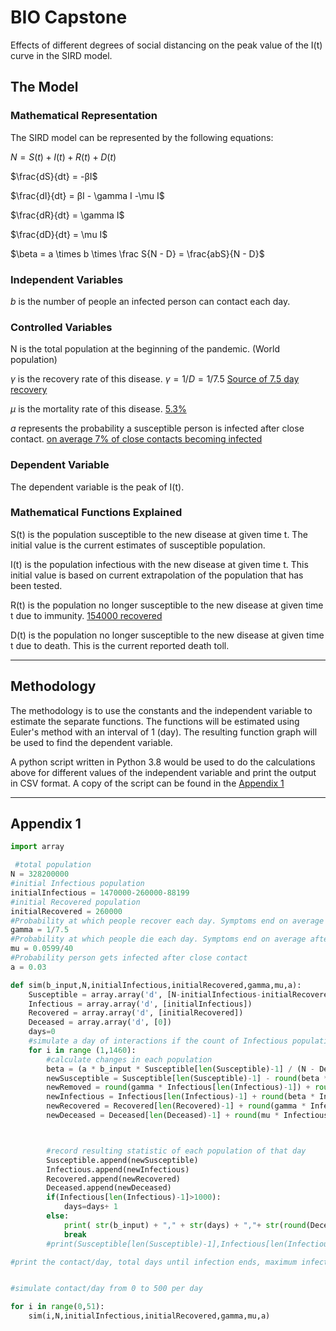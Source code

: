 # BIO Capstone

Effects of different degrees of social distancing on the peak value of the I(t) curve in the SIRD model. 

## The Model

### Mathematical Representation

The SIRD model can be represented by the following equations:

$N=S(t)+I(t)+R(t) +D(t)$

$\frac{dS}{dt} = -βI$

$\frac{dI}{dt} = βI - \gamma I -\mu I$

$\frac{dR}{dt} = \gamma I$

$\frac{dD}{dt} = \mu I$

$\beta = a \times b \times \frac S{N - D} = \frac{abS}{N - D}$

### Independent Variables

$b$ is the number of people an infected person can contact each day. 

### Controlled Variables

N is the total population at the beginning of the pandemic. (World population)

$\gamma$ is the recovery rate of this disease. $\gamma = 1/D = 1/7.5$ [Source of 7.5 day recovery](https://www.who.int/bulletin/online_first/20-255695.pdf)

$\mu$ is the mortality rate of this disease.  [5.3%](https://www.ncbi.nlm.nih.gov/pmc/articles/PMC7074479/)

$a$ represents the probability a susceptible person is infected after close contact. [on average 7% of close contacts becoming infected](https://www.thelancet.com/journals/laninf/article/PIIS1473-3099(20)30287-5/fulltext)

### Dependent Variable

The dependent variable is the peak of I(t).

### Mathematical Functions Explained

S(t) is the population susceptible to the new disease at given time t. The initial value is the current estimates of susceptible population. 

I(t) is the population infectious with the new disease at given time t. This initial value is based on current extrapolation of the population that has been tested. 

R(t) is the population no longer susceptible to the new disease at given time t due to immunity.  [154000 recovered](https://www.npr.org/sections/coronavirus-live-updates/2020/05/01/849065983/more-than-1-million-people-have-recovered-from-covid-19-worldwide)

D(t) is the population no longer susceptible to the new disease at given time t due to death. This is the current reported death toll.  

---

## Methodology

The methodology is to use the constants and the independent variable to estimate the separate functions. The functions will be estimated using Euler's method with an interval of 1 (day). The resulting function graph will be used to find the dependent variable. 

A python script written in Python 3.8 would be used to do the calculations above for different values of the independent variable and print the output in CSV format. A copy of the script can be found in the [Appendix 1](#appendix-1)



---



## Appendix 1

```python
import array

 #total population
N = 328200000
#initial Infectious population
initialInfectious = 1470000-260000-88199
#initial Recovered population
initialRecovered = 260000
#Probability at which people recover each day. Symptoms end on average after 7.5 days with a (1 - 5.3%) chance of recovery
gamma = 1/7.5
#Probability at which people die each day. Symptoms end on average after 7.5 days with a 5.3% chance of death
mu = 0.0599/40
#Probability person gets infected after close contact
a = 0.03

def sim(b_input,N,initialInfectious,initialRecovered,gamma,mu,a):
    Susceptible = array.array('d', [N-initialInfectious-initialRecovered]) #Initial Population of succeptible persons
    Infectious = array.array('d', [initialInfectious])
    Recovered = array.array('d', [initialRecovered])
    Deceased = array.array('d', [0])
    days=0
    #simulate a day of interactions if the count of Infectious population >= 1
    for i in range (1,1460):
        #calculate changes in each population
        beta = (a * b_input * Susceptible[len(Susceptible)-1] / (N - Deceased[len(Deceased)-1]) )
        newSusceptible = Susceptible[len(Susceptible)-1] - round(beta * Infectious[len(Infectious)-1])
        newRemoved = round(gamma * Infectious[len(Infectious)-1]) + round(mu * Infectious[len(Infectious)-1])
        newInfectious = Infectious[len(Infectious)-1] + round(beta * Infectious[len(Infectious)-1]) - newRemoved
        newRecovered = Recovered[len(Recovered)-1] + round(gamma * Infectious[len(Infectious)-1])
        newDeceased = Deceased[len(Deceased)-1] + round(mu * Infectious[len(Infectious)-1])



        #record resulting statistic of each population of that day
        Susceptible.append(newSusceptible)
        Infectious.append(newInfectious)
        Recovered.append(newRecovered)
        Deceased.append(newDeceased)
        if(Infectious[len(Infectious)-1]>1000):
            days=days+ 1
        else:
            print( str(b_input) + "," + str(days) + ","+ str(round(Deceased[len(Deceased)-1],0)) )
            break
        #print(Susceptible[len(Susceptible)-1],Infectious[len(Infectious)-1],Recovered[len(Recovered)-1],Deceased[len(Deceased)-1])

#print the contact/day, total days until infection ends, maximum infectious population, deceased population increase in CSV format


#simulate contact/day from 0 to 500 per day

for i in range(0,51):
    sim(i,N,initialInfectious,initialRecovered,gamma,mu,a)

```
